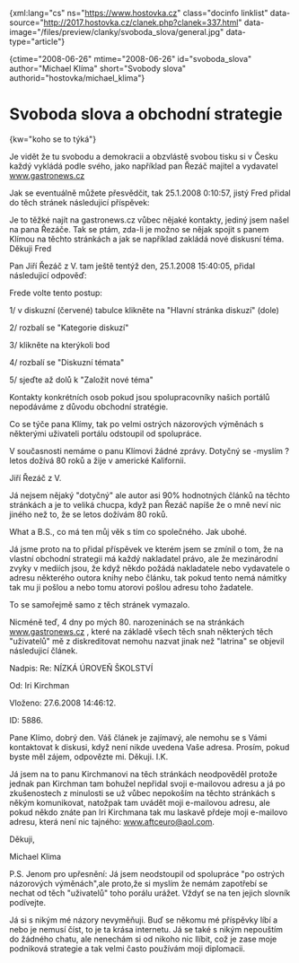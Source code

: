 
{xml:lang="cs" ns="https://www.hostovka.cz" class="docinfo linklist" data-source="http://2017.hostovka.cz/clanek.php?clanek=337.html" data-image="/files/preview/clanky/svoboda_slova/general.jpg" data-type="article"}

{ctime="2008-06-26" mtime="2008-06-26" id="svoboda\_slova" author="Michael Klíma" short="Svobody slova" authorid="hostovka/michael\_klima"}

# Svoboda slova a obchodní strategie

<!-- generated attribute kw by user_udpatekw.sh on 2019-03-13, do not edit -->

{kw="koho se to týká"}

Je vidět že tu svobodu a demokracii a obzvlástě svobou tisku si v Česku každý vykládá podle svého, jako například pan Řezáč majitel a vydavatel www.gastronews.cz

Jak se eventuálně můžete přesvědčit, tak 25.1.2008 0:10:57, jistý Fred přidal do těch stránek následujicí příspěvek:

Je to těžké najít na gastronews.cz vůbec nějaké kontakty, jediný jsem našel na pana Řezáče. Tak se ptám, zda-li je možno se nějak spojit s panem Klímou na těchto stránkách a jak se například zakládá nové diskusní téma. Děkuji Fred

Pan Jiří Řezáč z V. tam ještě tentýž den, 25.1.2008 15:40:05, přidal následujicí odpověď:

Frede volte tento postup:

1/ v diskuzní (červené) tabulce klikněte na "Hlavní stránka diskuzí" (dole)

2/ rozbalí se "Kategorie diskuzí"

3/ klikněte na kterýkoli bod

4/ rozbalí se "Diskuzní témata"

5/ sjeďte až dolů k "Založit nové téma"

Kontakty konkrétních osob pokud jsou spolupracovníky našich portálů nepodáváme z důvodu obchodní stratégie.

Co se týče pana Klímy, tak po velmi ostrých názorových výměnách s některými uživateli portálu odstoupil od spolupráce.

V současnosti nemáme o panu Klímovi žádné zprávy. Dotyčný se -myslím ? letos dožívá 80 roků a žije v americké Kalifornii.

Jiří Řezáč z V.

Já nejsem nějaký "dotyčný" ale autor asi 90% hodnotných článků na těchto stránkách a je to veliká chucpa, když pan Řezáč napíše že o mně neví nic jiného než to, že se letos dožívám 80 roků.

What a B.S., co má ten můj věk s tím co společného. Jak ubohé.

Já jsme proto na to přidal příspěvek ve kterém jsem se zmínil o tom, že na vlastní obchodní strategii má každý nakladatel právo, ale že mezinárodní zvyky v mediích jsou, že když někdo požádá nakladatele nebo vydavatele o adresu některého outora knihy nebo článku, tak pokud tento nemá námitky tak mu ji pošlou a nebo tomu atorovi pošlou adresu toho žadatele.

To se samořejmě samo z těch stránek vymazalo.

Nicméně teď, 4 dny po mých 80. narozeninách se na stránkách www.gastronews.cz , které na základě všech těch snah některých těch "uživatelů" mě z diskreditovat nemohu nazvat jinak než "latrina" se objevil následujicí článek.

Nadpis: Re: NÍZKÁ ÚROVEŇ ŠKOLSTVÍ

Od: Iri Kirchman

Vloženo: 27.6.2008 14:46:12.

ID: 5886.

Pane Klímo, dobrý den. Váš článek je zajímavý, ale nemohu se s Vámi kontaktovat k diskusi, když není nikde uvedena Vaše adresa. Prosím, pokud byste měl zájem, odpovězte mi. Děkuji. I.K.

Já jsem na to panu Kirchmanovi na těch stránkách neodpověděl protože jednak pan Kirchman tam bohužel nepřidal svoji e-mailovou adresu a já po zkušenostech z minulosti se už vůbec nepokoším na těchto stránkách s někým komunikovat, natožpak tam uvádět moji e-mailovou adresu, ale pokud někdo znáte pan Iri Kirchmana tak mu laskavě přdeje moji e-mailovo adresu, která není nic tajného: www.aftceuro@aol.com.

Děkuji,

Michael Klima

P.S. Jenom pro upřesnění: Já jsem neodstoupil od spolupráce "po ostrých názorových výměnách",ale proto,že si myslím že nemám zapotřebí se nechat od těch "uživatelů" toho porálu urážet. Vždyť se na ten jejich slovník podívejte.

Já si s nikým mé názory nevyměňuji. Buď se někomu mé příspěvky líbí a nebo je nemusí číst, to je ta krása internetu. Já se také s nikým nepouštím do žádného chatu, ale nenechám si od nikoho nic llíbit, což je zase moje podniková strategie a tak velmi často používám moji diplomacii.

